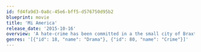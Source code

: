 ```yaml
---
id: fd4fa9d3-0a8c-45e6-bff5-d576750d95b2
blueprint: movie
title: 'Mi America'
release_date: '2015-10-16'
overview: 'A hate-crime has been committed in a the small city of Braxton, N.Y. Five migrant laborers have been beaten, shot, then ditched. This will upset the delicate balance of an ethnically diverse populace.'
genres: '[{"id": 18, "name": "Drama"}, {"id": 80, "name": "Crime"}]'
---
```

